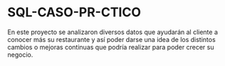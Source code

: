 # SQL-CASO-PR-CTICO
En este proyecto se analizaron diversos datos que ayudarán al cliente a conocer más su restaurante y así poder darse una idea de los distintos cambios o mejoras continuas que podría realizar para poder crecer su negocio.

